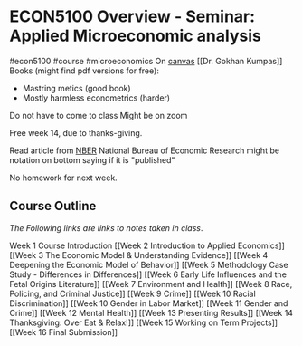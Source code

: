 # ECON5100 Overview - Seminar: Applied Microeconomic analysis
#econ5100 #course #microeconomics
On [canvas](https://calstatela.instructure.com/courses/83207)
[[Dr. Gokhan Kumpas]]
Books (might find pdf versions for free):
- Mastring metics (good book)
- Mostly harmless econometrics (harder)

Do not have to come to class
Might be on zoom

Free week 14, due to thanks-giving.

Read article from [NBER](https://www.nber.org/) National Bureau of Economic Research
might be notation on bottom saying if it is "published"

No homework for next week.

## Course Outline
_The Following links are links to notes taken in class_.

Week 1 Course Introduction
[[Week 2 Introduction to Applied Economics]]
[[Week 3 The Economic Model & Understanding Evidence]]
[[Week 4 Deepening the Economic Model of Behavior]]
[[Week 5 Methodology Case Study - Differences in Differences]]
[[Week 6 Early Life Influences and the Fetal Origins Literature]]
[[Week 7 Environment and Health]]
[[Week 8 Race, Policing, and Criminal Justice]]
[[Week 9 Crime]]
[[Week 10 Racial Discrimination]]
[[Week 10 Gender in Labor Market]]
[[Week 11 Gender and Crime]]
[[Week 12 Mental Health]]
[[Week 13 Presenting Results]]
[[Week 14 Thanksgiving: Over Eat & Relax!]]
[[Week 15 Working on Term Projects]]
[[Week 16 Final Submission]]
